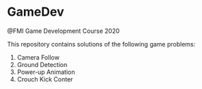 # GameDev
@FMI Game Development Course 2020

This repository contains solutions of the following game problems:
1. Camera Follow
2. Ground Detection
3. Power-up Animation
4. Crouch Kick Conter
